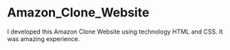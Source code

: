 # Amazon_Clone_Website
I developed this Amazon Clone Website using technology HTML and CSS. 
It was amazing experience.

